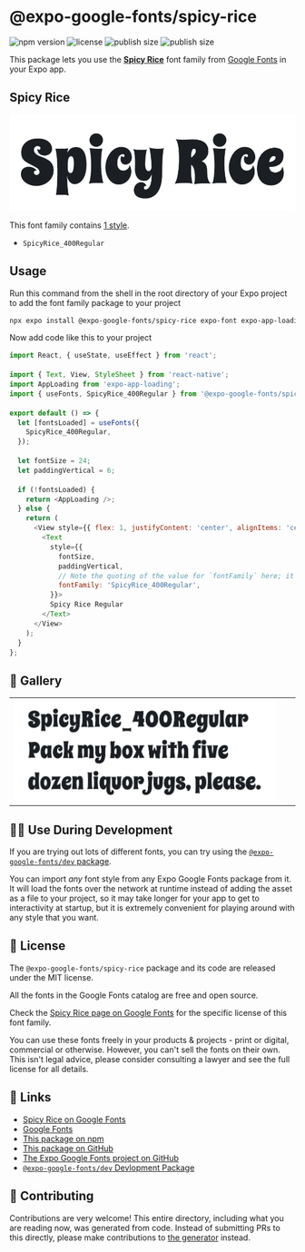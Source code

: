 # @expo-google-fonts/spicy-rice

![npm version](https://flat.badgen.net/npm/v/@expo-google-fonts/spicy-rice)
![license](https://flat.badgen.net/github/license/expo/google-fonts)
![publish size](https://flat.badgen.net/packagephobia/install/@expo-google-fonts/spicy-rice)
![publish size](https://flat.badgen.net/packagephobia/publish/@expo-google-fonts/spicy-rice)

This package lets you use the [**Spicy Rice**](https://fonts.google.com/specimen/Spicy+Rice) font family from [Google Fonts](https://fonts.google.com/) in your Expo app.

## Spicy Rice

![Spicy Rice](./font-family.png)

This font family contains [1 style](#-gallery).

- `SpicyRice_400Regular`

## Usage

Run this command from the shell in the root directory of your Expo project to add the font family package to your project
```sh
npx expo install @expo-google-fonts/spicy-rice expo-font expo-app-loading
```

Now add code like this to your project
```js
import React, { useState, useEffect } from 'react';

import { Text, View, StyleSheet } from 'react-native';
import AppLoading from 'expo-app-loading';
import { useFonts, SpicyRice_400Regular } from '@expo-google-fonts/spicy-rice';

export default () => {
  let [fontsLoaded] = useFonts({
    SpicyRice_400Regular,
  });

  let fontSize = 24;
  let paddingVertical = 6;

  if (!fontsLoaded) {
    return <AppLoading />;
  } else {
    return (
      <View style={{ flex: 1, justifyContent: 'center', alignItems: 'center' }}>
        <Text
          style={{
            fontSize,
            paddingVertical,
            // Note the quoting of the value for `fontFamily` here; it expects a string!
            fontFamily: 'SpicyRice_400Regular',
          }}>
          Spicy Rice Regular
        </Text>
      </View>
    );
  }
};

```

## 🔡 Gallery


||||
|-|-|-|
|![SpicyRice_400Regular](./SpicyRice_400Regular.ttf.png)||||


## 👩‍💻 Use During Development

If you are trying out lots of different fonts, you can try using the [`@expo-google-fonts/dev` package](https://github.com/expo/google-fonts/tree/master/font-packages/dev#readme).

You can import *any* font style from any Expo Google Fonts package from it. It will load the fonts
over the network at runtime instead of adding the asset as a file to your project, so it may take longer
for your app to get to interactivity at startup, but it is extremely convenient
for playing around with any style that you want.

## 📖 License

The `@expo-google-fonts/spicy-rice` package and its code are released under the MIT license.

All the fonts in the Google Fonts catalog are free and open source.

Check the [Spicy Rice page on Google Fonts](https://fonts.google.com/specimen/Spicy+Rice) for the specific license of this font family.

You can use these fonts freely in your products & projects - print or digital, commercial or otherwise. However, you can't sell the fonts on their own. This isn't legal advice, please consider consulting a lawyer and see the full license for all details.

## 🔗 Links

- [Spicy Rice on Google Fonts](https://fonts.google.com/specimen/Spicy+Rice)
- [Google Fonts](https://fonts.google.com/)
- [This package on npm](https://www.npmjs.com/package/@expo-google-fonts/spicy-rice)
- [This package on GitHub](https://github.com/expo/google-fonts/tree/master/font-packages/spicy-rice)
- [The Expo Google Fonts project on GitHub](https://github.com/expo/google-fonts)
- [`@expo-google-fonts/dev` Devlopment Package](https://github.com/expo/google-fonts/tree/master/font-packages/dev)

## 🤝 Contributing

Contributions are very welcome! This entire directory, including what you are reading now, was generated from code. Instead of submitting PRs to this directly, please make contributions to [the generator](https://github.com/expo/google-fonts/tree/master/packages/generator) instead.
